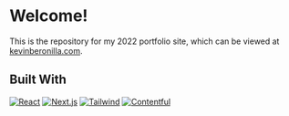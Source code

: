 # Welcome!

This is the repository for my 2022 portfolio site, which can be viewed at [kevinberonilla.com](https://kevinberonilla.com).

## Built With

[![React](https://img.shields.io/badge/React-1E1E1E?style=for-the-badge&logo=react&logoColor=61DAFB)](https://react.dev)
[![Next.js](https://img.shields.io/badge/Next.js-1E1E1E?style=for-the-badge&logo=react&logoColor=000000)](https://nextjs.org)
[![Tailwind](https://img.shields.io/badge/Tailwind_CSS-1E1E1E?style=for-the-badge&logo=nodedotjs&logoColor=06B6D4)](https://tailwindcss.com)
[![Contentful](https://img.shields.io/badge/Contenful-1E1E1E?style=for-the-badge&logo=contentful&logoColor=2478CC)](https://www.contentful.com)

